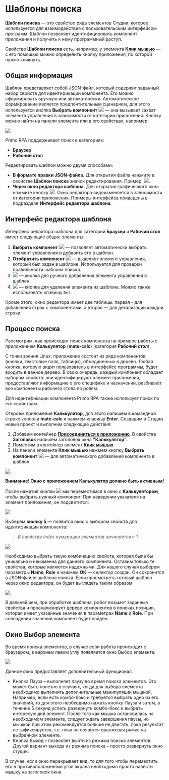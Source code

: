 # Шаблоны поиска

**Шаблон поиска** — это свойство ряда элементов Студии, которое используется для взаимодействия с пользовательским интерфейсом программ. Шаблон позволяет идентифицировать компонент приложения и получить к нему программный доступ.

Свойство **Шаблон поиска** есть, например, у элемента [**Клик мышью**](https://docs.primo-rpa.ru/primo-rpa/g_elements/vstroennye-dlya-linux/els-uiinteraction/el-click) — с его помощью можно определить кнопку приложения, по которой нужно кликнуть.

## Общая информация

Шаблон представляет собой JSON-файл, который содержит заданный набор свойств для идентификации компонента. Его можно сформировать вручную или автоматически. Автоматическое формирование является предпочтительным сценарием, для этого используется кнопка **Выбрать компонент** ![](../../resources/process/searchpatterns/magic-stick.png) — она вызывает захват элемента управления в зависимости от категории приложения. Кнопку можно найти на панели элемента или в его свойствах, например:

![](../../resources/process/searchpatterns/клик-мышью.-волшебная-палочка.png)

Primo RPA поддерживает поиск в категориях:

* **Браузер**
* **Рабочий стол**

Редактировать шаблон можно двумя способами:

* **В формате правки JSON-файла.** Для открытия файла нажмите в свойстве **Шаблон поиска** значок редактирования. Пример: ![](../../resources/process/searchpatterns/шаблон-поиска.-многоточие-2.png).
* **Через окно редактора шаблона**. Для открытия графического окна нажмите кнопку ![](../../resources/process/searchpatterns/pattern-edit.png). Окно редактора видоизменяется в зависимости от категории приложения. Примеры интерфейса приведены в подразделе **Интерфейс редактора шаблона**.

## Интерфейс редактора шаблона

Интерфейс редактора шаблона для категорий **Браузер** и **Рабочий стол** имеет следующие общие элементы:


1. **Выбрать компонент** ![](../../resources/process/searchpatterns/magic-stick2.png) — позволяет автоматически выбрать элемент управления и добавить его в шаблон.
2. **Отобразить компонент** ![](../../resources/process/searchpatterns/15-1-1-1-1-1-1.png) — выделяет элемент управления, который был задан в шаблоне. Используется для проверки правильности шаблона поиска.
3. ![](../../resources/process/searchpatterns/pattern-element-add.png) — кнопка для ручного добавления элемента управления в шаблон.
4. ![](../../resources/process/searchpatterns/pattern-element-delete.png) — кнопка для удаления элемента из шаблона. Можно также использовать клавишу `Del`.

Кроме этого, окно редактора имеет две таблицы: первая - для добавления строк с компонентами, а вторая — для детализации каждой строки:

## Процесс поиска

Рассмотрим, как происходит поиск компонента на примере работы с приложением **Калькулятор** (**mate-calc**) (категория **Рабочий стол**).

С точки зрения Linux, приложение состоит из ряда компонентов (кнопки, текстовые поля, таблицы), объединенных в дерево. Любая кнопка, которую видит пользователь в интерфейсе программы, будет входить в данное дерево. В свою очередь, каждый компонент обладает набором свойств: они идентифицируют элемент приложения, предоставляют информацию о его специфике и назначении, разбивают все компоненты рабочего стола по ролям.

Для идентификации компонента Primo RPA также использует поиск по его свойствам.

Откроем приложение **Калькулятор**, для этого напишем в командной строке консоли **mate-calc** и нажмем клавишу **Еnter**. Создадим в Студии новый проект и выполним следующие действия:

1. Добавим контейнер [**Присоединиться к приложению**](https://docs.primo-rpa.ru/primo-rpa/g_elements/vstroennye-dlya-linux/els-desktop/el-desktop-attach). В свойстве **Заголовок** напишем заголовок окна **"Калькулятор"**.
2. Поместим в контейнер элемент [**Клик мышью**](https://docs.primo-rpa.ru/primo-rpa/g_elements/vstroennye-dlya-linux/els-uiinteraction/el-click).
3. На панели элемента **Клик мышью** нажмем кнопку **Выбрать компонент** ![](../../resources/process/searchpatterns/magic-stick.png) — для автоматического добавления компонента в шаблон.

![](../../resources/process/searchpatterns/шаблон-поиска.-калькулятор.png)

**Внимание! Окно с приложением Калькулятор должно быть активным!**

После нажатия кнопки ![](../../resources/process/searchpatterns/magic-stick.png) мы переместимся в окно с **Калькулятором**, чтобы выбрать нужный компонент. При наведении указателя на элемент приложения, он подсветится:

![](../../resources/process/searchpatterns/шаблон-поиска.-выбор-кнопки-в-калькуляторе.png)

Выберем **кнопку 5** — появится окно с выбором свойств для идентификации компонента:

> *В свойстве Index нумерация элементов начинается с 1.*

![](../../resources/process/searchpatterns/селекторы-калькулятора.png)

Необходимо выбрать такую комбинацию свойств, которая была бы уникальна и неизменна для данного компонента. Оставим только те свойства, которые являются надежными. Для нашего случая выберем параметры **Name**, **Role** и нажмем **ОК** — селектор создан. Он сохранится в JSON-файле шаблона поиска. Если просмотреть готовый шаблон через окно редактора, он будет выглядеть таким образом:

![](../../resources/process/searchpatterns/шаблон-поиска.-редактор.png)

В дальнейшем, при обработке шаблона, робот возьмет заданные свойства и проанализирует дерево компонентов в поисках позиции, которая имеет указанные значения в параметрах **Name** и **Role**. При совпадении значений компонент будет найден.

## Окно Выбор элемента
Во время поиска элементов, в случае если работа происходит с браузером, в верхнем  левом  углу появляется окно Выбор элемента.

![](../../resources/process/searchpatterns/select-element-window.png)

Данное окно предоставляет дополнительный функционал.
- Кнопка Пауза – выполняет паузу во время поиска элементов. Это может быть полезно в случаях, когда для выбора элемента необходимо выполнить дополнительные манипуляции мышкой. Например, если есть комбо-бокс и требуется выбрать одно из его значений, то для этого необходимо нажать кнопку Пауза и затем, в течение 5 секунд успеть развернуть комбо-бокс и выбрать интересующий элемент. После того как мышка остановилась на необходимом элементе, следует ждать завершения паузы, но мышкой при этом рекомендуется больше не двигать, пока результат не зафиксируется, т.е. пока не появится оранжевая рамка на выбранном элементе.
- Кнопка Выход – позволяет выйти из режима поиска элементов. Другой вариант выхода из режима поиска – просто развернуть окно студии.

В случае, если окно перекрывает вид, то для того чтобы переместить его в противоположенный угол экрана необходимо просто навести мышку на заголовок окна.
